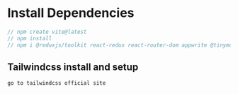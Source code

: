 # Install Dependencies

```javascript
// npm create vite@latest
// npm install
// npm i @reduxjs/toolkit react-redux react-router-dom appwrite @tinymce/tinymce-react html-react-parser react-hook-form
```

## Tailwindcss install and setup 

``` javascript
go to tailwindcss official site
```
 